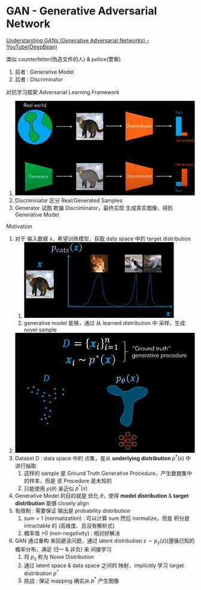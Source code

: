 # GAN - Generative Adversarial Network

[Understanding GANs (Generative Adversarial Networks) - YouTube(DeepBean)](https://www.youtube.com/watch?v=RAa55G-oEuk)


类似 counterfeiter(伪造文件的人) & police(警察)
1. 前者 : Generative Model
2. 后者 : Discriminator

对抗学习框架 Adversarial Learning Framework
1. <img src="Pics/gan001.png" width=600>
2. Discriminator 区分 Real/Generated Samples
3. Generator 试图 欺骗 Discriminator，最终实现 生成真实图像，得到 Generative Model

Motivation
1. 对于 输入数据 x，希望训练模型，获取 data space 中的 target distribution
   1. <img src="Pics/gan002.png" width=400>
   2. generative model 能够，通过 从 learned distribution 中 采样，生成 novel sample
2. <img src="Pics/gan003.png" width=500>
3. Dataset D : data space 中的 点集，是从 **underlying distribution** $p^*(x)$  中进行抽取
   1. 这样的 sample 是 Ground Truth Generative Procedure，产生数据集中的样本，但是 该 Procedure 是未知的
   2. 只能使用 $p(\theta)$ 来近似 $p^*(x)$
4. Generative Model 的目的就是 优化 $\theta$，使得 **model distribution** & **target distribution** 能够 closely align
5. 有限制 : 需要保证 输出是 probability distribution
   1. sum = 1 (normalization)   : 可以计算 sum 然后 normalize，但是 积分是 intractable 的 (高维度、且没有解析式)
   2. 概率值 >0 (non-negativity) : 相对好解决
6. GAN 通过重构 来回避该问题，通过 latent distribution $z \sim p_z(z)$(遵循已知的 概率分布，满足 归一 & 非负) 来 间接学习
   1. 将 $p_z$ 称为 Noise Distribution
   2. 通过 latent space & data space 之间的 映射，implicitly 学习 target distribution $p^*$
   3. 挑战 : 保证 mapping 确实从 $p^*$ 产生图像

